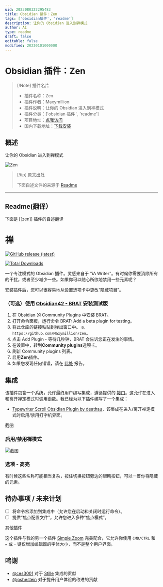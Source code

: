 ```yaml
---
uid: 2023080322295483
title: Obsidian 插件：Zen
tags: ['obsidian插件', 'readme']
description: 让你的 Obsidian 进入到禅模式
author: AI
type: readme
draft: false
editable: false
modified: 20230101000000
---
```


# Obsidian 插件：Zen

> [!Note] 插件名片
> - 插件名称：Zen
> - 插件作者：Maxymillion
> - 插件说明：让你的 Obsidian 进入到禅模式
> - 插件分类：['obsidian 插件 ', 'readme']
> - 项目地址：[点我访问](https://github.com/Maxymillion/zen)
> - 国内下载地址：[下载安装](https://pkmer.cn/products/plugin/pluginMarket/?zen)

## 概述

让你的 Obsidian 进入到禅模式

![Zen](https://cdn.pkmer.cn/covers/zen_new.gif!pkmer)

> [!tip] 原文出处
>
>下面自述文件的来源于 [Readme](https://ghproxy.net/https://raw.githubusercontent.com/Maxymillion/zen/main/README.md)
>

---

## Readme(翻译）

下面是 [[zen]] 插件的自述翻译

# 禅

[![GitHub release (latest)](https://img.shields.io/github/v/release/Maxymillion/zen?style=flat-square&sort=semver)](https://github.com/Maxymillion/zen/releases/latest)

[![Total Downloads](https://img.shields.io/github/downloads/Maxymillion/Zen/total?style=flat-square)](https://github.com/Maxymillion/zen/releases/latest)

一个专注模式的 Obsidian 插件。灵感来自于 "iA Writer"。有时候你需要消除所有的干扰，或者至少减少一些。如果你可以随心所欲地禁用一些元素呢？

安装插件后，您可以很容易地从设置选项卡中更改“隐藏项目”。

### （可选）使用 [Obsidian42 - BRAT](https://github.com/TfTHacker/obsidian42-brat) 安装测试版

1. 在 Obsidian 的 Community Plugins 中安装 BRAT。
2. 打开命令面板，运行命令 BRAT: Add a beta plugin for testing。
3. 将此仓库的链接粘贴到弹出窗口中。
   a. `https://github.com/Maxymillion/zen`。
4. 点击 Add Plugin - 等待几秒钟，BRAT 会告诉您正在发生的事情。
5. 在设置中，转到**Community plugins**选项卡。
6. 刷新 Community plugins 列表。
7. 启用**Zen**插件。
8. 如果您发现任何错误，请在 [此处](https://github.com/Maxymillion/zen/issues) 报告。

## 集成

该插件包含一个系统，允许最终用户编写集成，遵循提供的 [接口](src/plugin.integrations.ts)。这允许在进入和离开禅定模式时调用函数。我已经为以下插件编写了一个集成：

- [Typewriter Scroll Obsidian Plugin by deathau](https://github.com/deathau/cm-typewriter-scroll-obsidian)，该集成在进入/离开禅定模式时启用/禁用打字机界面。

截图

### 启用/禁用禅模式

![截图](https://s3.gifyu.com/images/Screen-Recording-2023-02-14-at-15.07.12.gif)

### 选项 - 高亮

有时候这些名称可能相当复杂，按住切换按钮旁边的眼睛按钮，可以一瞥你将隐藏的元素。

## 待办事项 / 未来计划

- [ ] 将命令宏添加到集成中（允许您在启动和关闭时运行命令）。
- [ ] 提供“焦点配置文件”，允许您进入多种“焦点模式”。

其他插件

这个插件与我的另一个插件 [Simple Zoom](https://github.com/Maxymillion/simple-zoom) 完美配合，它允许你使用 `CMD/CTRL` 和 `=` 或 `-` 键仅增加编辑器的字体大小，而不是整个用户界面。

## 鸣谢

- [@ces3001](https://github.com/ces3001) 对于 [Stille](https://github.com/michaellee/stille) 集成的贡献
- [@joshestein](https://github.com/joshestein) 对于提升用户体验的改进的贡献



